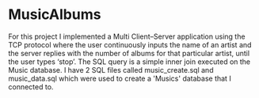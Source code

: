 # MusicAlbums

For this project I implemented a Multi Client–Server application using the TCP protocol where the user continuously inputs the name of an artist and the server replies with the number of albums for that particular artist, until the user types ‘stop’. The SQL query is a simple inner join executed on the Music database. I have 2 SQL files called music_create.sql and music_data.sql which were used to create a 'Musics' database that I connected to. 
